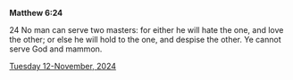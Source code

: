 **Matthew 6:24**

24 No man can serve two masters: for either he will hate the one, and love the other; or else he will hold to the one, and despise the other. Ye cannot serve God and mammon.

[Tuesday 12-November, 2024](https://getbible.life/kjv/Matthew/6/24)
